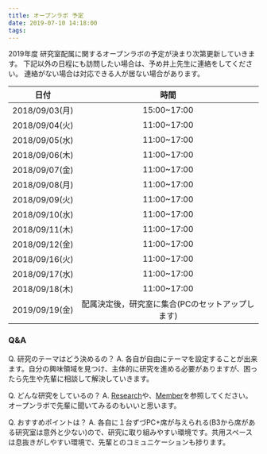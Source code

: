 ```yaml
---
title: オープンラボ 予定
date: 2019-07-10 14:18:00
tags:
---
```


2019年度 研究室配属に関するオープンラボの予定が決まり次第更新していきます。
下記以外の日程にも訪問したい場合は、予め井上先生に連絡をしてください。
連絡がない場合は対応できる人が居ない場合があります。


|日付|時間|
|:-:|:-:|
|2018/09/03(月)|15:00~17:00|
|2018/09/04(火)|11:00~17:00|
|2018/09/05(水)|11:00~17:00|
|2018/09/06(木)|11:00~17:00|
|2018/09/07(金)|11:00~17:00|
|2018/09/08(月)|11:00~17:00|
|2018/09/09(火)|11:00~17:00|
|2018/09/10(水)|11:00~17:00|
|2018/09/11(木)|11:00~17:00|
|2018/09/12(金)|11:00~17:00|
|2018/09/16(火)|11:00~17:00|
|2018/09/17(水)|11:00~17:00|
|2018/09/18(木)|11:00~17:00|
|2019/09/19(金)|配属決定後，研究室に集合(PCのセットアップします)|

### Q&A
Q. 研究のテーマはどう決めるの？
A. 各自が自由にテーマを設定することが出来ます。自分の興味領域を見つけ、主体的に研究を進める必要がありますが、困ったら先生や先輩に相談して解決していきます。

Q. どんな研究をしているの？
A. [Research](../research)や、[Member](../member)を参照してください。オープンラボで先輩に聞いてみるのもいいと思います。

Q. おすすめポイントは？
A. 各自に１台ずづPC+席が与えられる(B3から席がある研究室は意外と少ない)ので、研究に取り組みやすい環境です。共用スペースは息抜きがしやすい環境で、先輩とのコミュニケーションも捗ります。
